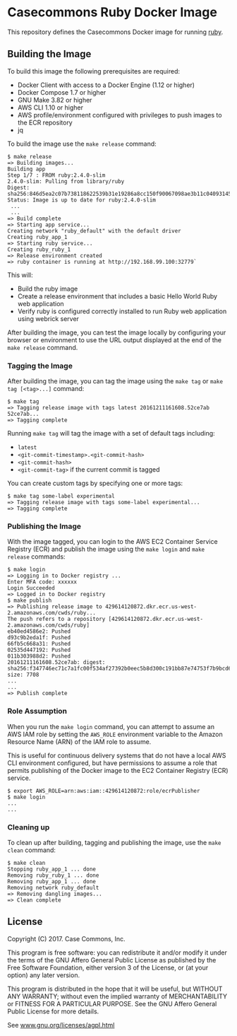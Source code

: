 # Casecommons Ruby Docker Image

This repository defines the Casecommons Docker image for running [ruby](https://www.ruby-lang.org/en/).

## Building the Image

To build this image the following prerequisites are required:

- Docker Client with access to a Docker Engine (1.12 or higher)
- Docker Compose 1.7 or higher
- GNU Make 3.82 or higher
- AWS CLI 1.10 or higher
- AWS profile/environment configured with privileges to push images to the ECR repository
- jq

To build the image use the `make release` command:

```
$ make release
=> Building images...
Building app
Step 1/7 : FROM ruby:2.4.0-slim
2.4.0-slim: Pulling from library/ruby
Digest: sha256:846d5ea2c07b738118622539b31e19286a8cc150f90067098ae3b11c04093145
Status: Image is up to date for ruby:2.4.0-slim
 ...
 ...
=> Build complete
=> Starting app service...
Creating network "ruby_default" with the default driver
Creating ruby_app_1
=> Starting ruby service...
Creating ruby_ruby_1
=> Release environment created
=> ruby container is running at http://192.168.99.100:32779`
```

This will:

- Build the ruby image
- Create a release environment that includes a basic Hello World Ruby web application
- Verify ruby is configured correctly installed to run Ruby web application using webrick server

After building the image, you can test the image locally by configuring your browser or environment to use the URL output displayed at the end of the `make release` command.

### Tagging the Image

After building the image, you can tag the image using the `make tag` or `make tag [<tag>...]` command:

```
$ make tag
=> Tagging release image with tags latest 20161211161608.52ce7ab 52ce7ab...
=> Tagging complete
```

Running `make tag` will tag the image with a set of default tags including:

- `latest`
- `<git-commit-timestamp>.<git-commit-hash>`
- `<git-commit-hash>`
- `<git-commit-tag>` if the current commit is tagged

You can create custom tags by specifying one or more tags:

```
$ make tag some-label experimental
=> Tagging release image with tags some-label experimental...
=> Tagging complete
```

### Publishing the Image

With the image tagged, you can login to the AWS EC2 Container Service Registry (ECR) and publish the image using the `make login` and `make release` commands:

```
$ make login
=> Logging in to Docker registry ...
Enter MFA code: xxxxxx
Login Succeeded
=> Logged in to Docker registry
$ make publish
=> Publishing release image to 429614120872.dkr.ecr.us-west-2.amazonaws.com/cwds/ruby...
The push refers to a repository [429614120872.dkr.ecr.us-west-2.amazonaws.com/cwds/ruby]
eb40ed4586e2: Pushed
d93c9b2eda1f: Pushed
66fb5c668a31: Pushed
02535d447192: Pushed
011b303988d2: Pushed
20161211161608.52ce7ab: digest: sha256:f347746ec71c7a1fc00f534af27392b0eec5b8d300c191bb87e74753f7b9bcd6 size: 7708
...
...
=> Publish complete
```

### Role Assumption

When you run the `make login` command, you can attempt to assume an AWS IAM role by setting the `AWS_ROLE` environment variable to the Amazon Resource Name (ARN) of the IAM role to assume.

This is useful for continuous delivery systems that do not have a local AWS CLI environment configured, but have permissions to assume a role that permits publishing of the Docker image to the EC2 Container Registry (ECR) service.

```
$ export AWS_ROLE=arn:aws:iam::429614120872:role/ecrPublisher
$ make login
...
...
```

### Cleaning up

To clean up after building, tagging and publishing the image, use the `make clean` command:

```
$ make clean
Stopping ruby_app_1 ... done
Removing ruby_ruby_1 ... done
Removing ruby_app_1 ... done
Removing network ruby_default
=> Removing dangling images...
=> Clean complete
```

## License

Copyright (C) 2017.  Case Commons, Inc.

This program is free software: you can redistribute it and/or modify it under
the terms of the GNU Affero General Public License as published by the Free
Software Foundation, either version 3 of the License, or (at your option) any
later version.

This program is distributed in the hope that it will be useful, but WITHOUT ANY
WARRANTY; without even the implied warranty of MERCHANTABILITY or FITNESS FOR A
PARTICULAR PURPOSE. See the GNU Affero General Public License for more details.

See www.gnu.org/licenses/agpl.html

